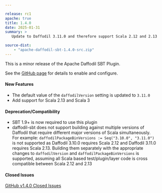 ```yaml
---

release: rc1
apache: true
title: 1.4.0
date: 2025-01-31
summary: >
   Update to Daffodil 3.11.0 and therefore support Scala 2.12 and 2.13

source-dist:
    - "apache-daffodil-sbt-1.4.0-src.zip"
---
```


This is a minor release of the Apache Daffodil SBT Plugin.

See the [GitHub page](https://github.com/apache/daffodil-sbt) for details to enable and configure.

#### New Features

* The default value of the `daffodilVersion` setting is updated to `3.11.0`
* Add support for Scala 2.13 and Scala 3

#### Deprecation/Compatibility

* SBT 1.9+ is now required to use this plugin
* daffodil-sbt does not support building against multiple versions of Daffodil
  that require different major versions of Scala simultaneously. For example:
  `daffodilPackageBinVersions := Seq("3.10.0", "3.11.0")`
  is not supported as Daffodil 3.10.0 requires Scala 2.12 and Daffodil 3.11.0
  requires Scala 2.13. Building them separately with the appropriate changes to
  `daffodilVersion` and `daffodilPackageBinVersions` is supported, assuming all
  Scala based test/plugin/layer code is cross compatible between Scala 2.12 and
  2.13

#### Closed Issues

[GitHub v1.4.0 Closed Issues](https://github.com/apache/daffodil-sbt/milestone/5?closed=1)
